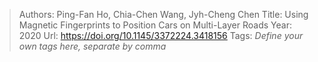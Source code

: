 > Authors: Ping-Fan Ho, Chia-Chen Wang, Jyh-Cheng Chen
> Title: Using Magnetic Fingerprints to Position Cars on Multi-Layer Roads
> Year: 2020
> Url: https://doi.org/10.1145/3372224.3418156
> Tags: *Define your own tags here, separate by comma*